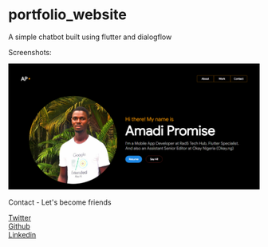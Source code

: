 # portfolio_website
A simple chatbot built using flutter and dialogflow

Screenshots:

<img src="https://github.com/Wizpna/portfolio_website/blob/master/screenshots/Web_version_1.png"  title="portfolio_website_version">

Contact - Let's become friends

<a href="https://twitter.com/Promise_Amadi1">Twitter</a></br>
<a href="https://github.com/Wizpna">Github</a></br>
<a href="https://www.linkedin.com/in/promise-amadi-101759a1/">Linkedin</a></br>


